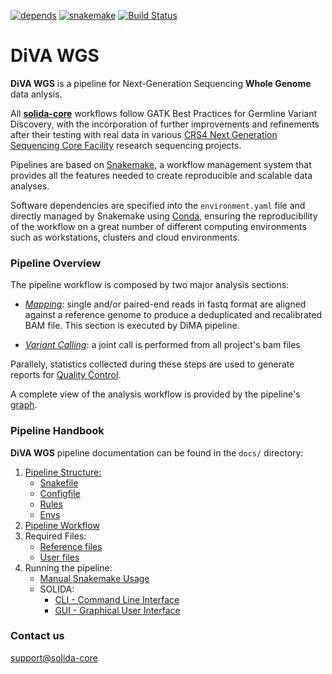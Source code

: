 [![depends](https://img.shields.io/badge/depends%20from-bioconda-brightgreen.svg)](http://bioconda.github.io/)
[![snakemake](https://img.shields.io/badge/snakemake-5.3-brightgreen.svg)](https://snakemake.readthedocs.io/en/stable/)
[![Build Status](https://travis-ci.com/solida-core/diva.wgs.svg?branch=master)](https://travis-ci.com/solida-core/diva.wgs)
# DiVA WGS
**DiVA WGS** is a pipeline for Next-Generation Sequencing **Whole Genome** data anlysis.

All **[solida-core](https://github.com/solida-core)** workflows follow GATK Best Practices for Germline Variant Discovery, with the incorporation of further improvements and refinements after their testing with real data in various [CRS4 Next Generation Sequencing Core Facility](http://next.crs4.it) research sequencing projects.

Pipelines are based on [Snakemake](https://snakemake.readthedocs.io/en/stable/), a workflow management system that provides all the features needed to create reproducible and scalable data analyses.

Software dependencies are specified into the `environment.yaml` file and directly managed by Snakemake using [Conda](https://docs.conda.io/en/latest/miniconda.html), ensuring the reproducibility of the workflow on a great number of different computing environments such as workstations, clusters and cloud environments.


### Pipeline Overview
The pipeline workflow is composed by two major analysis sections:
 * [_Mapping_](docs/diva_workflow.md#mapping): single and/or paired-end reads in fastq format are aligned against a reference genome to produce a deduplicated and recalibrated BAM file. This section is executed by DiMA pipeline.

 * [_Variant Calling_](docs/diva_workflow.md#variant-calling): a joint call is performed from all project's bam files
 
Parallely, statistics collected during these steps are used to generate reports for [Quality Control](docs/diva_workflow.md#quality-control).

A complete view of the analysis workflow is provided by the pipeline's [graph](images/diva-wgs.png).



### Pipeline Handbook
**DiVA WGS** pipeline documentation can be found in the `docs/` directory:


1. [Pipeline Structure:](https://github.com/solida-core/docs/blob/master/pages/handbook/pipeline_struct.md)
    * [Snakefile](https://github.com/solida-core/docs/blob/master/pages/handbook/pipeline_struct.md#snakefile)
    * [Configfile](https://github.com/solida-core/docs/blob/master/pages/handbook/pipeline_struct.md#configfile)
    * [Rules](https://github.com/solida-core/docs/blob/master/pages/handbook/pipeline_struct.md#rules)
    * [Envs](https://github.com/solida-core/docs/blob/master/pages/handbook/pipeline_struct.md#envs)
2. [Pipeline Workflow](docs/diva_workflow.md)
3. Required Files:
    * [Reference files](docs/reference_files.md)
    * [User files](docs/user_files.md)
4. Running the pipeline:
    * [Manual Snakemake Usage](docs/diva_snakemake.md)
    * SOLIDA:
        * [CLI - Command Line Interface](https://github.com/solida-core/docs/blob/master/pages/solida/solida_cli.md)
        * [GUI - Graphical User Interface](https://github.com/solida-core/docs/blob/master/pages/solida/solida_gui.md)






### Contact us
[support@solida-core](mailto:m.massidda@crs4.it) 
